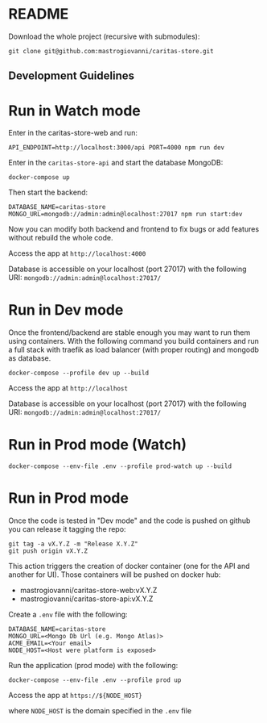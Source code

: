 # README

Download the whole project (recursive with submodules):

```
git clone git@github.com:mastrogiovanni/caritas-store.git
```

## Development Guidelines

# Run in Watch mode

Enter in the caritas-store-web and run:

```
API_ENDPOINT=http://localhost:3000/api PORT=4000 npm run dev
```

Enter in the `caritas-store-api` and start the database MongoDB:

```
docker-compose up
```

Then start the backend:

```
DATABASE_NAME=caritas-store MONGO_URL=mongodb://admin:admin@localhost:27017 npm run start:dev
```

Now you can modify both backend and frontend to fix bugs or add features without rebuild the whole code.

Access the app at `http://localhost:4000`

Database is accessible on your localhost (port 27017) with the following URI: `mongodb://admin:admin@localhost:27017/`

# Run in Dev mode

Once the frontend/backend are stable enough you may want to run them using containers.
With the following command you build containers and run a full stack with traefik as 
load balancer (with proper routing) and mongodb as database.

```
docker-compose --profile dev up --build
```

Access the app at `http://localhost`

Database is accessible on your localhost (port 27017) with the following URI: `mongodb://admin:admin@localhost:27017/`

# Run in Prod mode (Watch)

```
docker-compose --env-file .env --profile prod-watch up --build
```

# Run in Prod mode

Once the code is tested in "Dev mode" and the code is pushed on github you can release it tagging the repo:

```
git tag -a vX.Y.Z -m "Release X.Y.Z"
git push origin vX.Y.Z
```

This action triggers the creation of docker container (one for the API and another for UI).
Those containers will be pushed on docker hub:
- mastrogiovanni/caritas-store-web:vX.Y.Z
- mastrogiovanni/caritas-store-api:vX.Y.Z

Create a `.env` file with the following:

```
DATABASE_NAME=caritas-store
MONGO_URL=<Mongo Db Url (e.g. Mongo Atlas)>
ACME_EMAIL=<Your email>
NODE_HOST=<Host were platform is exposed>
```

Run the application (prod mode) with the following:

```
docker-compose --env-file .env --profile prod up
```

Access the app at `https://${NODE_HOST}`

where `NODE_HOST` is the domain specified in the `.env` file
